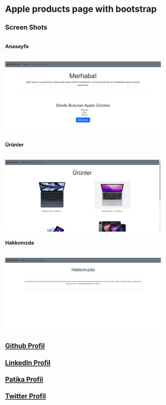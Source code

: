 # Apple products page with bootstrap

## Screen Shots
#

### Anasayfa
# 
![](images/main-page.png)

### Ürünler
#
![](images/products.png)

### Hakkımızda
#
![](images/about-us.png)

#

## [Github Profil](https://github.com/tnhnatalay)
## [LinkedIn Profil](https://www.linkedin.com/in/tnhnatalay/)
## [Patika Profil](https://app.patika.dev/tnhnatalay)
## [Twitter Profil](https://twitter.com/_monkgyatso)
#
